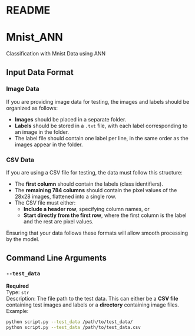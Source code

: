

# README
# Mnist_ANN
 Classification with Mnist Data using ANN
## Input Data Format

### Image Data
If you are providing image data for testing, the images and labels should be organized as follows:
- **Images** should be placed in a separate folder.
- **Labels** should be stored in a `.txt` file, with each label corresponding to an image in the folder.
- The label file should contain one label per line, in the same order as the images appear in the folder.

### CSV Data
If you are using a CSV file for testing, the data must follow this structure:
- The **first column** should contain the labels (class identifiers).
- The **remaining 784 columns** should contain the pixel values of the 28x28 images, flattened into a single row.
- The CSV file must either:
  - **Include a header row**, specifying column names, or
  - **Start directly from the first row**, where the first column is the label and the rest are pixel values.

Ensuring that your data follows these formats will allow smooth processing by the model.

## Command Line Arguments

### `--test_data`
**Required**  
Type: `str`  
Description: The file path to the test data. This can either be a **CSV file** containing test images and labels or a **directory** containing image files.  
Example:  
```bash
python script.py --test_data /path/to/test_data/
python script.py --test_data /path/to/test_data.csv



